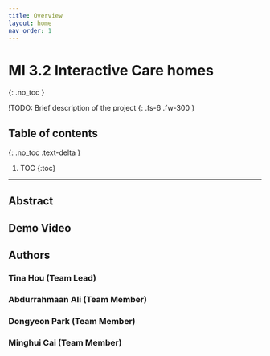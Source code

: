 ```yaml
---
title: Overview
layout: home
nav_order: 1
---
```


# MI 3.2 Interactive Care homes
{: .no_toc }

!TODO: Brief description of the project
{: .fs-6 .fw-300 }

## Table of contents
{: .no_toc .text-delta }

1. TOC
{:toc}

---

## Abstract

## Demo Video

## Authors

### Tina Hou (Team Lead)

### Abdurrahmaan Ali (Team Member)

### Dongyeon Park (Team Member)

### Minghui Cai (Team Member)

